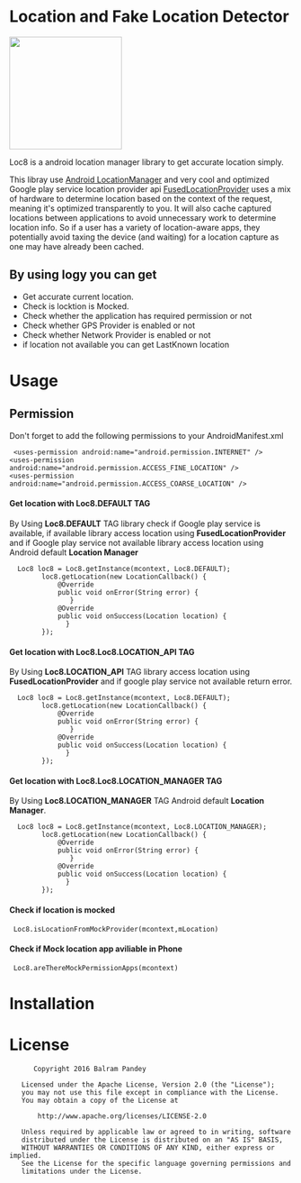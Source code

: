 # Location and Fake Location Detector 

<img align="center" src='https://github.com/balrampandey19/FakeLocationDetctor/blob/master/Screen/loc8.png' width='200' height='200'/>

Loc8 is a android location manager library to get accurate location simply.

This libray use [Android LocationManager](https://developer.android.com/reference/android/location/LocationManager.html)  and very cool and optimized Google play service location provider api [FusedLocationProvider](https://developers.google.com/android/reference/com/google/android/gms/location/FusedLocationProviderApi) uses a mix of hardware to determine location based on the context of the request, meaning it's optimized transparently to you. It will also cache captured locations between applications to avoid unnecessary work to determine location info. So if a user has a variety of location-aware apps, they potentially avoid taxing the device (and waiting) for a location capture as one may have already been cached.
## By using logy you can get

* Get accurate current location.
* Check is locktion is Mocked.
* Check whether the application has required permission or not
* Check whether GPS Provider is enabled or not
* Check whether Network Provider is enabled or not
* if location not available you can get LastKnown location

# Usage

## Permission
Don't forget to add the following permissions to your AndroidManifest.xml

```
 <uses-permission android:name="android.permission.INTERNET" />
<uses-permission android:name="android.permission.ACCESS_FINE_LOCATION" />
<uses-permission android:name="android.permission.ACCESS_COARSE_LOCATION" />

```

#### Get location with Loc8.DEFAULT TAG

By Using <b>Loc8.DEFAULT</b> TAG library check if Google play service is available, if available library access location using <b>FusedLocationProvider</b> and if Google play service not available library access location using Android default <b>Location Manager</b>

```
  Loc8 loc8 = Loc8.getInstance(mcontext, Loc8.DEFAULT);
        loc8.getLocation(new LocationCallback() {
            @Override
            public void onError(String error) {
               }
            @Override
            public void onSuccess(Location location) {
              }
        });

```
#### Get location with Loc8.Loc8.LOCATION_API TAG
By Using <b>Loc8.LOCATION_API</b> TAG library access location using <b>FusedLocationProvider</b> and if google play service not available return error.

```
  Loc8 loc8 = Loc8.getInstance(mcontext, Loc8.DEFAULT);
        loc8.getLocation(new LocationCallback() {
            @Override
            public void onError(String error) {
               }
            @Override
            public void onSuccess(Location location) {
              }
        });

```
#### Get location with Loc8.Loc8.LOCATION_MANAGER TAG
By Using <b>Loc8.LOCATION_MANAGER</b> TAG  Android default <b>Location Manager</b>.


```
  Loc8 loc8 = Loc8.getInstance(mcontext, Loc8.LOCATION_MANAGER);
        loc8.getLocation(new LocationCallback() {
            @Override
            public void onError(String error) {
               }
            @Override
            public void onSuccess(Location location) {
              }
        });

```
#### Check if location is mocked


```
 Loc8.isLocationFromMockProvider(mcontext,mLocation)
```
#### Check if Mock location app aviliable in Phone
```
 Loc8.areThereMockPermissionApps(mcontext)
```

# Installation




# License

```
      Copyright 2016 Balram Pandey

   Licensed under the Apache License, Version 2.0 (the "License");
   you may not use this file except in compliance with the License.
   You may obtain a copy of the License at

       http://www.apache.org/licenses/LICENSE-2.0

   Unless required by applicable law or agreed to in writing, software
   distributed under the License is distributed on an "AS IS" BASIS,
   WITHOUT WARRANTIES OR CONDITIONS OF ANY KIND, either express or implied.
   See the License for the specific language governing permissions and
   limitations under the License.

```





